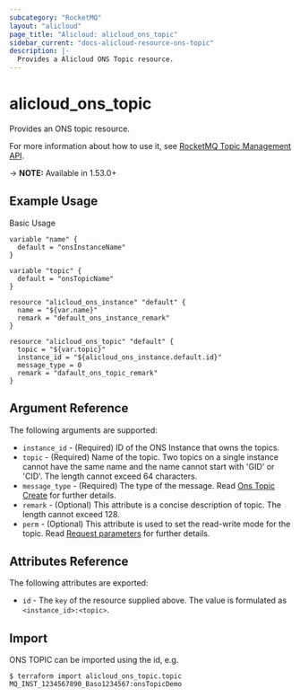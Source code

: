 ```yaml
---
subcategory: "RocketMQ"
layout: "alicloud"
page_title: "Alicloud: alicloud_ons_topic"
sidebar_current: "docs-alicloud-resource-ons-topic"
description: |-
  Provides a Alicloud ONS Topic resource.
---
```


# alicloud\_ons\_topic

Provides an ONS topic resource.

For more information about how to use it, see [RocketMQ Topic Management API](https://www.alibabacloud.com/help/doc-detail/29591.html). 

-> **NOTE:** Available in 1.53.0+

## Example Usage

Basic Usage

```
variable "name" {
  default = "onsInstanceName"
}

variable "topic" {
  default = "onsTopicName"
}

resource "alicloud_ons_instance" "default" {
  name = "${var.name}"
  remark = "default_ons_instance_remark"
}

resource "alicloud_ons_topic" "default" {
  topic = "${var.topic}"
  instance_id = "${alicloud_ons_instance.default.id}"
  message_type = 0
  remark = "dafault_ons_topic_remark"
}
```

## Argument Reference

The following arguments are supported:

* `instance_id` - (Required) ID of the ONS Instance that owns the topics.
* `topic` - (Required) Name of the topic. Two topics on a single instance cannot have the same name and the name cannot start with 'GID' or 'CID'. The length cannot exceed 64 characters.
* `message_type` - (Required) The type of the message. Read [Ons Topic Create](https://www.alibabacloud.com/help/doc-detail/29591.html) for further details.
* `remark` - (Optional) This attribute is a concise description of topic. The length cannot exceed 128.
* `perm` - (Optional) This attribute is used to set the read-write mode for the topic. Read [Request parameters](https://www.alibabacloud.com/help/doc-detail/56880.html) for further details.

## Attributes Reference

The following attributes are exported:

* `id` - The `key` of the resource supplied above. The value is formulated as `<instance_id>:<topic>`.

## Import

ONS TOPIC can be imported using the id, e.g.

```
$ terraform import alicloud_ons_topic.topic MQ_INST_1234567890_Baso1234567:onsTopicDemo
```

